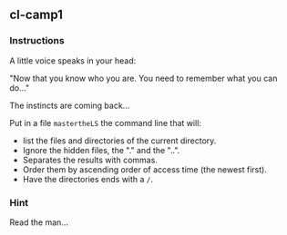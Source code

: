 ## cl-camp1

### Instructions

A little voice speaks in your head:

"Now that you know who you are. You need to remember what you can do..."

The instincts are coming back...

Put in a file `mastertheLS` the command line that will:

- list the files and directories of the current directory.
- Ignore the hidden files, the "." and the "..".
- Separates the results with commas.
- Order them by ascending order of access time (the newest first).
- Have the directories ends with a `/`.

### Hint

Read the man...